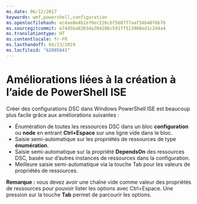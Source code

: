 ```yaml
---
ms.date: 06/12/2017
keywords: wmf,powershell,configuration
ms.openlocfilehash: ec4ae8e4b2ef0ec226cb75607f7aaf34b48f6b76
ms.sourcegitcommit: e7445ba8203da304286c591ff513900ad1c244a4
ms.translationtype: HT
ms.contentlocale: fr-FR
ms.lasthandoff: 04/23/2019
ms.locfileid: "62085641"
---
```

# <a name="authoring-improvements-using-powershell-ise"></a>Améliorations liées à la création à l’aide de PowerShell ISE

Créer des configurations DSC dans Windows PowerShell ISE est beaucoup plus facile grâce aux améliorations suivantes :

- Énumération de toutes les ressources DSC dans un bloc **configuration** ou **node** en entrant **Ctrl+Espace** sur une ligne vide dans le bloc.
- Saisie semi-automatique sur les propriétés de ressources de type **énumération**.
- Saisie semi-automatique sur la propriété **DependsOn** des ressources DSC, basée sur d’autres instances de ressources dans la configuration.
- Meilleure saisie semi-automatique via la touche Tab pour les valeurs de propriétés de ressources.

**Remarque :** vous devez avoir une chaîne vide comme valeur des propriétés de ressources pour pouvoir lister les options avec Ctrl+Espace. Une pression sur la touche **Tab** permet de parcourir les options.
